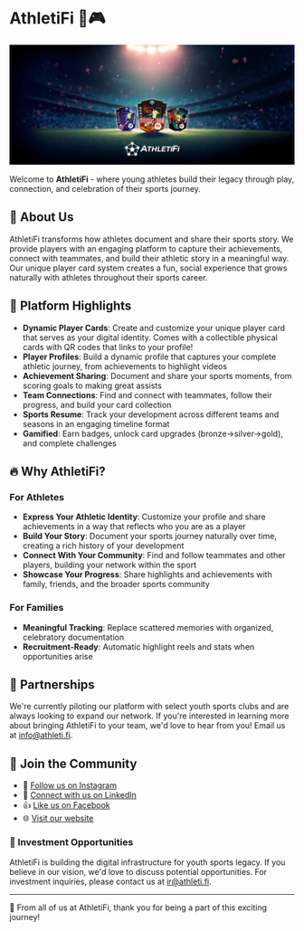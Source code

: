 # AthletiFi 🏅🎮

<img src="https://raw.githubusercontent.com/AthletiFi/.github/main/images/athletifi-nft-field-display-bottom-logo.webp" alt="AthletiFi Banner" width="800"/>

Welcome to **AthletiFi** - where young athletes build their legacy through play, connection, and celebration of their sports journey.

## 🌟 About Us

AthletiFi transforms how athletes document and share their sports story. We provide players with an engaging platform to capture their achievements, connect with teammates, and build their athletic story in a meaningful way. Our unique player card system creates a fun, social experience that grows naturally with athletes throughout their sports career.

## 🚀 Platform Highlights

- **Dynamic Player Cards**: Create and customize your unique player card that serves as your digital identity. Comes with a collectible physical cards with QR codes that links to your profile!
- **Player Profiles**: Build a dynamic profile that captures your complete athletic journey, from achievements to highlight videos
- **Achievement Sharing**: Document and share your sports moments, from scoring goals to making great assists
- **Team Connections**: Find and connect with teammates, follow their progress, and build your card collection
- **Sports Resume**: Track your development across different teams and seasons in an engaging timeline format
- **Gamified**: Earn badges, unlock card upgrades (bronze→silver→gold), and complete challenges

## 🔥 Why AthletiFi?

### For Athletes

- **Express Your Athletic Identity**: Customize your profile and share achievements in a way that reflects who you are as a player
- **Build Your Story**: Document your sports journey naturally over time, creating a rich history of your development
- **Connect With Your Community**: Find and follow teammates and other players, building your network within the sport
- **Showcase Your Progress**: Share highlights and achievements with family, friends, and the broader sports community

### For Families

- **Meaningful Tracking**: Replace scattered memories with organized, celebratory documentation
- **Recruitment-Ready**: Automatic highlight reels and stats when opportunities arise

## 🤝 Partnerships

We're currently piloting our platform with select youth sports clubs and are always looking to expand our network. If you're interested in learning more about bringing AthletiFi to your team, we'd love to hear from you! Email us at [info@athleti.fi](mailto:info@athleti.fi).

## 🎉 Join the Community

- 📸 [Follow us on Instagram](https://www.instagram.com/athletifi)
- 💼 [Connect with us on LinkedIn](https://www.linkedin.com/company/athletifi)
- 👍 [Like us on Facebook](https://www.facebook.com/AthletiFi)
- 🌐 [Visit our website](https://athleti.fi)

### 💼 Investment Opportunities

AthletiFi is building the digital infrastructure for youth sports legacy. If you believe in our vision, we'd love to discuss potential opportunities. For investment inquiries, please contact us at [ir@athleti.fi](mailto:ir@athleti.fi).

---

💙 From all of us at AthletiFi, thank you for being a part of this exciting journey!
